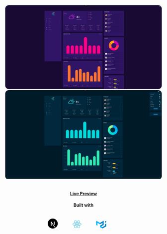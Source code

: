 <img src="public/preview/theme1.png" alt="Purple dark theme preview" title="Purple dark theme" style="border-radius: 12px;">
<br/>

<div style="border-radius: 12px; overflow: hidden;"><img src="public/preview/theme2.png" alt="Purple dark theme preview" title="Purple dark theme" ></div>

<br>
<h4 align="center" style="text-align: center;"><a href="https://react-nextjs-dashboard.vercel.app/">Live Preview</a></h4> 

<h4 align="center">Built with</h4>
<br>
<div align="center" style="display: inline-block; width: 100%">
    <img src="public/preview/next.svg" alt="Nextjs logo" title="Next.js" style="width: 32px; height: auto; margin-right: 42px;">
    <img src="public/preview/react.svg" alt="React logo" title="React" style="width: 32px; height: auto; margin-right: 42px;">
    <img src="public/preview/mui.svg" alt="Material UI logo" title="Material UI" style="width: 32px; height: auto; margin-right: 42px;"/>
</div>